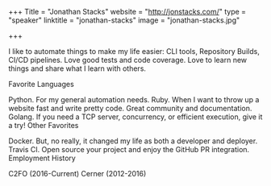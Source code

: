+++
Title = "Jonathan Stacks"
website = "http://jonstacks.com/"
type = "speaker"
linktitle = "jonathan-stacks"
image = "jonathan-stacks.jpg"

+++

I like to automate things to make my life easier: CLI tools, Repository Builds, CI/CD pipelines. Love good tests and code coverage. Love to learn new things and share what I learn with others.

Favorite Languages

Python. For my general automation needs.
Ruby. When I want to throw up a website fast and write pretty code. Great community and documentation.
Golang. If you need a TCP server, concurrency, or efficient execution, give it a try!
Other Favorites

Docker. But, no really, it changed my life as both a developer and deployer.
Travis CI. Open source your project and enjoy the GitHub PR integration.
Employment History

C2FO (2016-Current)
Cerner (2012-2016)
